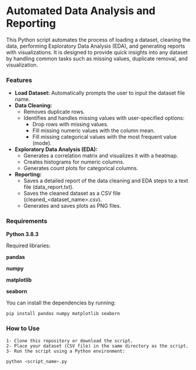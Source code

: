 # Automated Data Analysis and Reporting


This Python script automates the process of loading a dataset, cleaning the data, performing Exploratory Data Analysis (EDA), and generating reports with visualizations. It is designed to provide quick insights into any dataset by handling common tasks such as missing values, duplicate removal, and visualization.

### Features

   - **Load Dataset:** Automatically prompts the user to input the dataset file name.
   - **Data Cleaning:**
        - Removes duplicate rows.
        - Identifies and handles missing values with user-specified options:
            - Drop rows with missing values.
            - Fill missing numeric values with the column mean.
            - Fill missing categorical values with the most frequent value (mode).
   - **Exploratory Data Analysis (EDA):**
        - Generates a correlation matrix and visualizes it with a heatmap.
        - Creates histograms for numeric columns.
        - Generates count plots for categorical columns.
   - **Reporting:**
        - Saves a detailed report of the data cleaning and EDA steps to a text file (data_report.txt).
        - Saves the cleaned dataset as a CSV file (cleaned_<dataset_name>.csv).
        - Generates and saves plots as PNG files.

### Requirements

 **Python 3.8.3**
 
Required libraries:

 **pandas**
 
 **numpy**
 
 **matplotlib**
 
 **seaborn**

You can install the dependencies by running: 
```bash
pip install pandas numpy matplotlib seaborn 
```

### How to Use

    1- Clone this repository or download the script.
    2- Place your dataset (CSV file) in the same directory as the script.
    3- Run the script using a Python environment:
```bash
python <script_name>.py
```
